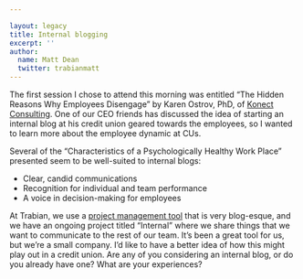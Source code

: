 ```yaml
---

layout: legacy
title: Internal blogging
excerpt: ''
author:
  name: Matt Dean
  twitter: trabianmatt
---
```


<p>The first session I chose to attend this morning was entitled &#8220;The Hidden Reasons Why Employees Disengage&#8221; by Karen Ostrov, PhD, of <a href="http://www.konectconsult.com">Konect Consulting</a>.  One of our <span class="caps">CEO</span> friends has discussed the idea of starting an internal blog at his credit union geared towards the employees, so I wanted to learn more about the employee dynamic at CUs.</p>
<p>Several of the &#8220;Characteristics of a Psychologically Healthy Work Place&#8221; presented seem to be well-suited to internal blogs:</p>
<ul>
<li>Clear, candid communications</li>
<li>Recognition for individual and team performance</li>
<li>A voice in decision-making for employees</li>
</ul>
<p>At Trabian, we use a <a href="http://basecamphq.com/?referrer=trabian">project management tool</a> that is very blog-esque, and we have an ongoing project titled &#8220;Internal&#8221; where we share things that we want to communicate to the rest of our team.  It&#8217;s been a great tool for us, but we&#8217;re a small company.  I&#8217;d like to have a better idea of how this might play out in a credit union.  Are any of you considering an internal blog, or do you already have one?  What are your experiences?</p>